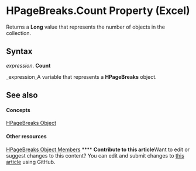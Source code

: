 
# HPageBreaks.Count Property (Excel)

Returns a  **Long** value that represents the number of objects in the collection.


## Syntax

 _expression_. **Count**

 _expression_A variable that represents a  **HPageBreaks** object.


## See also


#### Concepts


 [HPageBreaks Object](087106a7-ded7-d672-095d-98e7012fa440.md)
#### Other resources


 [HPageBreaks Object Members](d3efbf42-ac9a-976b-011f-7836a41e42ed.md)
****   **Contribute to this article**Want to edit or suggest changes to this content? You can edit and submit changes to  [this article](https://github.com/jhershey00/VBA_Excel_Test/OpenXMLCon/articles/f5fb8c32-6a2f-89cc-76dc-444ee9bfe9ab.md) using GitHub.

